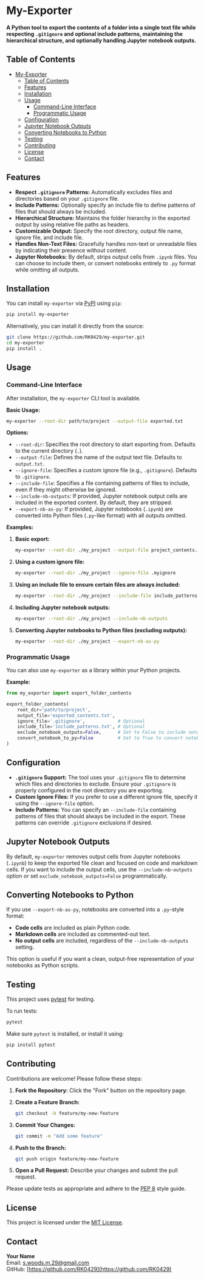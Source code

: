 # My-Exporter

**A Python tool to export the contents of a folder into a single text file while respecting `.gitignore` and optional include patterns, maintaining the hierarchical structure, and optionally handling Jupyter notebook outputs.**

## Table of Contents

- [My-Exporter](#my-exporter)
  - [Table of Contents](#table-of-contents)
  - [Features](#features)
  - [Installation](#installation)
  - [Usage](#usage)
    - [Command-Line Interface](#command-line-interface)
    - [Programmatic Usage](#programmatic-usage)
  - [Configuration](#configuration)
  - [Jupyter Notebook Outputs](#jupyter-notebook-outputs)
  - [Converting Notebooks to Python](#converting-notebooks-to-python)
  - [Testing](#testing)
  - [Contributing](#contributing)
  - [License](#license)
  - [Contact](#contact)

## Features

- **Respect `.gitignore` Patterns:** Automatically excludes files and directories based on your `.gitignore` file.
- **Include Patterns:** Optionally specify an include file to define patterns of files that should always be included.
- **Hierarchical Structure:** Maintains the folder hierarchy in the exported output by using relative file paths as headers.
- **Customizable Output:** Specify the root directory, output file name, ignore file, and include file.
- **Handles Non-Text Files:** Gracefully handles non-text or unreadable files by indicating their presence without content.
- **Jupyter Notebooks:** By default, strips output cells from `.ipynb` files. You can choose to include them, or convert notebooks entirely to `.py` format while omitting all outputs.

## Installation

You can install `my-exporter` via [PyPI](https://pypi.org/) using `pip`:

```bash
pip install my-exporter
```

Alternatively, you can install it directly from the source:

```bash
git clone https://github.com/RK0429/my-exporter.git
cd my-exporter
pip install .
```

## Usage

### Command-Line Interface

After installation, the `my-exporter` CLI tool is available.

**Basic Usage:**

```bash
my-exporter --root-dir path/to/project --output-file exported.txt
```

**Options:**

- `--root-dir`: Specifies the root directory to start exporting from. Defaults to the current directory (`.`).
- `--output-file`: Defines the name of the output text file. Defaults to `output.txt`.
- `--ignore-file`: Specifies a custom ignore file (e.g., `.gitignore`). Defaults to `.gitignore`.
- `--include-file`: Specifies a file containing patterns of files to include, even if they might otherwise be ignored.
- `--include-nb-outputs`: If provided, Jupyter notebook output cells are included in the exported content. By default, they are stripped.
- `--export-nb-as-py`: If provided, Jupyter notebooks (`.ipynb`) are converted into Python files (`.py`-like format) with all outputs omitted.

**Examples:**

1. **Basic export:**

   ```bash
   my-exporter --root-dir ./my_project --output-file project_contents.txt
   ```

2. **Using a custom ignore file:**

   ```bash
   my-exporter --root-dir ./my_project --ignore-file .myignore
   ```

3. **Using an include file to ensure certain files are always included:**

   ```bash
   my-exporter --root-dir ./my_project --include-file include_patterns.txt
   ```

4. **Including Jupyter notebook outputs:**

   ```bash
   my-exporter --root-dir ./my_project --include-nb-outputs
   ```

5. **Converting Jupyter notebooks to Python files (excluding outputs):**

   ```bash
   my-exporter --root-dir ./my_project --export-nb-as-py
   ```

### Programmatic Usage

You can also use `my-exporter` as a library within your Python projects.

**Example:**

```python
from my_exporter import export_folder_contents

export_folder_contents(
    root_dir='path/to/project',
    output_file='exported_contents.txt',
    ignore_file='.gitignore',            # Optional
    include_file='include_patterns.txt', # Optional
    exclude_notebook_outputs=False,      # Set to False to include notebook outputs
    convert_notebook_to_py=False         # Set to True to convert notebooks to .py format
)
```

## Configuration

- **`.gitignore` Support:** The tool uses your `.gitignore` file to determine which files and directories to exclude. Ensure your `.gitignore` is properly configured in the root directory you are exporting.
- **Custom Ignore Files:** If you prefer to use a different ignore file, specify it using the `--ignore-file` option.
- **Include Patterns:** You can specify an `--include-file` containing patterns of files that should always be included in the export. These patterns can override `.gitignore` exclusions if desired.

## Jupyter Notebook Outputs

By default, `my-exporter` removes output cells from Jupyter notebooks (`.ipynb`) to keep the exported file clean and focused on code and markdown cells. If you want to include the output cells, use the `--include-nb-outputs` option or set `exclude_notebook_outputs=False` programmatically.

## Converting Notebooks to Python

If you use `--export-nb-as-py`, notebooks are converted into a `.py`-style format:

- **Code cells** are included as plain Python code.
- **Markdown cells** are included as commented-out text.
- **No output cells** are included, regardless of the `--include-nb-outputs` setting.

This option is useful if you want a clean, output-free representation of your notebooks as Python scripts.

## Testing

This project uses [pytest](https://pytest.org/) for testing.

To run tests:

```bash
pytest
```

Make sure `pytest` is installed, or install it using:

```bash
pip install pytest
```

## Contributing

Contributions are welcome! Please follow these steps:

1. **Fork the Repository:** Click the "Fork" button on the repository page.
2. **Create a Feature Branch:**  

   ```bash
   git checkout -b feature/my-new-feature
   ```

3. **Commit Your Changes:**  

   ```bash
   git commit -m "Add some feature"
   ```

4. **Push to the Branch:**  

   ```bash
   git push origin feature/my-new-feature
   ```

5. **Open a Pull Request:** Describe your changes and submit the pull request.

Please update tests as appropriate and adhere to the [PEP 8](https://pep8.org/) style guide.

## License

This project is licensed under the [MIT License](LICENSE).

## Contact

**Your Name**  
Email: [s.woods.m.29@gmail.com](mailto:s.woods.m.29@gmail.com)  
GitHub: [https://github.com/RK0429](https://github.com/RK0429)
